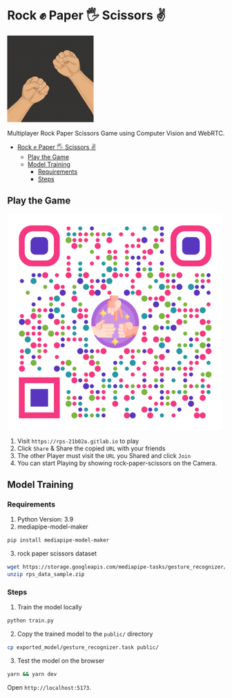 # Rock ✊ Paper 🖐️ Scissors ✌️

![rock paper scissor](public/loading.webp)

Multiplayer Rock Paper Scissors Game using Computer Vision and WebRTC.

<!--toc:start-->

- [Rock ✊ Paper 🖐️ Scissors ✌️](#rock--paper-️-scissors-️)
  - [Play the Game](#play-the-game)
  - [Model Training](#model-training)
    - [Requirements](#requirements)
    - [Steps](#steps)

## Play the Game

![QR Link](public/rps-qr.svg)

1. Visit `https://rps-21b02a.gitlab.io` to play
2. Click `Share` & Share the copied `URL` with your friends
3. The other Player must visit the `URL` you Shared and click `Join`
4. You can start Playing by showing rock-paper-scissors on the Camera.

## Model Training

### Requirements

1. Python Version: 3.9
2. mediapipe-model-maker

```sh
pip install mediapipe-model-maker
```

3. rock paper scissors dataset

```sh
wget https://storage.googleapis.com/mediapipe-tasks/gesture_recognizer/rps_data_sample.zip
unzip rps_data_sample.zip
```

### Steps

1. Train the model locally

```sh
python train.py
```

2. Copy the trained model to the `public/` directory

```sh
cp exported_model/gesture_recognizer.task public/
```

3. Test the model on the browser

```sh
yarn && yarn dev
```

Open `http://localhost:5173`.
